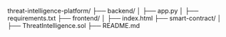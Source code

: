 threat-intelligence-platform/
├── backend/
│   ├── app.py
│   ├── requirements.txt
├── frontend/
│   ├── index.html
├── smart-contract/
│   ├── ThreatIntelligence.sol
├── README.md
